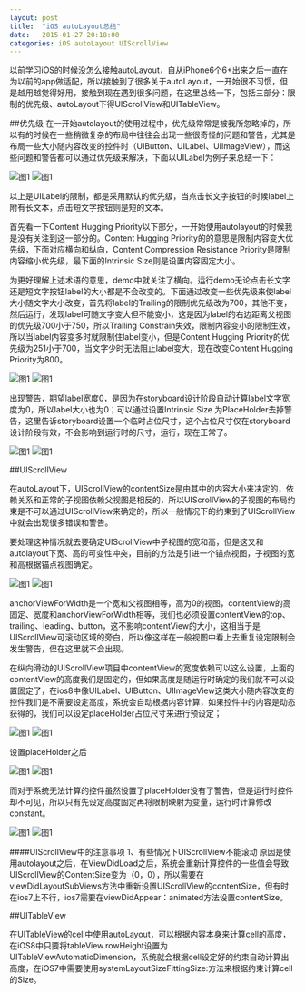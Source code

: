 ```yaml
---
layout: post
title:  "iOS autoLayout总结"
date:   2015-01-27 20:18:00
categories: iOS autoLayout UIScrollView
---
```


以前学习iOS的时候没怎么接触autoLayout，自从iPhone6个6+出来之后一直在为以前的app做适配，所以接触到了很多关于autoLayout，一开始很不习惯，但是越用越觉得好用，接触到现在遇到很多问题，在这里总结一下，包括三部分：限制的优先级、autoLayout下得UIScrollView和UITableView。

##优先级
在一开始autolayout的使用过程中，优先级常常是被我所忽略掉的，所以有的时候在一些稍微复杂的布局中往往会出现一些很奇怪的问题和警告，尤其是布局一些大小随内容改变的控件时（UIButton、UILabel、UIImageView），而这些问题和警告都可以通过优先级来解决，下面以UILabel为例子来总结一下：

![图1](../assets/images/0127/auto1.png) ![图1](../assets/images/0127/auto2.png)

以上是UILabel的限制，都是采用默认的优先级，当点击长文字按钮的时候label上附有长文本，点击短文字按钮则是短的文本。

首先看一下Content Hugging Priority以下部分，一开始使用autolayout的时候我是没有关注到这一部分的。Content Hugging Priority的的意思是限制内容变大优先级，下面对应横向和纵向，Content Compression Resistance Priority是限制内容缩小优先级，最下面的Intrinsic Size则是设置内容固定大小。

为更好理解上述术语的意思，demo中就关注了横向。运行demo无论点击长文字还是短文字按钮label的大小都是不会改变的。下面通过改变一些优先级来使label大小随文字大小改变，首先将label的Trailing的限制优先级改为700，其他不变，然后运行，发现label可随文字变大但不能变小，这是因为label的右边距离父视图的优先级700小于750，所以Trailing Constrain失效，限制内容变小的限制生效，所以当label内容变多时就限制住label变小，但是Content Hugging Priority的优先级为251小于700，当文字少时无法阻止label变大，现在改变Content Hugging Priority为800。

![图1](../assets/images/0127/auto3.png) ![图1](../assets/images/0127/auto4.png)

出现警告，期望label宽度0，是因为在storyboard设计阶段自动计算label文字宽度为0，所以label大小也为0；可以通过设置Intrinsic Size 为PlaceHolder去掉警告，这里告诉storyboard设置一个临时占位尺寸，这个占位尺寸仅在storyboard设计阶段有效，不会影响到运行时的尺寸，运行，现在正常了。

![图1](../assets/images/0127/auto5.png) ![图1](../assets/images/0127/auto6.png)


##UIScrollView

在autoLayout下，UIScrollView的contentSize是由其中的内容大小来决定的，依赖关系和正常的子视图依赖父视图是相反的，所以UIScrollView的子视图的布局约束是不可以通过UIScrollView来确定的，所以一般情况下的约束到了UIScrollView中就会出现很多错误和警告。

要处理这种情况就去要确定UIScrollView中子视图的宽和高，但是这又和autolayout下宽、高的可变性冲突，目前的方法是引进一个锚点视图，子视图的宽和高根据锚点视图确定。

![图1](../assets/images/0127/auto7.png) ![图1](../assets/images/0127/auto8.png)

anchorViewForWidth是一个宽和父视图相等，高为0的视图，contentView的高固定、宽度和anchorViewForWidth相等，我们也必须设置contentView的top、trailing、leading、button，这不影响contentView的大小，这相当于是UIScrollView可滚动区域的旁白，所以像这样在一般视图中看上去重复设定限制会发生警告，但在这里就不会出现。

在纵向滑动的UIScrollView项目中contentView的宽度依赖可以这么设置，上面的contentView的高度我们是固定的，但如果高度是随运行时确定的我们就不可以设置固定了，在ios8中像UILabel、UIButton、UIImageView这类大小随内容改变的控件我们是不需要设定高度，系统会自动根据内容计算，如果控件中的内容是动态获得的，我们可以设定placeHolder占位尺寸来进行预设定；

![图1](../assets/images/0127/auto9.png) ![图1](../assets/images/0127/auto10.png)

设置placeHolder之后

![图1](../assets/images/0127/auto11.png) ![图1](../assets/images/0127/auto12.png)

而对于系统无法计算的控件虽然设置了placeHolder没有了警告，但是运行时控件却不可见，所以只有先设定高度固定再将限制映射为变量，运行时计算修改constant。

![图1](../assets/images/0127/auto13.png) ![图1](../assets/images/0127/auto14.png)

####UIScrollView中的注意事项
1、有些情况下UIScrollView不能滚动
原因是使用autolayout之后，在ViewDidLoad之后，系统会重新计算控件的一些值会导致UIScrollView的ContentSize变为（0，0），所以需要在viewDidLayoutSubViews方法中重新设置UIScrollView的contentSize，但有时在ios7上不行，ios7需要在viewDidAppear：animated方法设置contentSize。

##UITableView

在UITableView的cell中使用autoLayout，可以根据内容本身来计算cell的高度，在iOS8中只要将tableView.rowHeight设置为UITableViewAutomaticDimension，系统就会根据cell设定好的约束自动计算出高度，在iOS7中需要使用systemLayoutSizeFittingSize:方法来根据约束计算cell的Size。